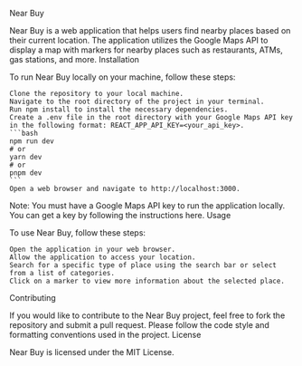 Near Buy

Near Buy is a web application that helps users find nearby places based on their current location. The application utilizes the Google Maps API to display a map with markers for nearby places such as restaurants, ATMs, gas stations, and more.
Installation

To run Near Buy locally on your machine, follow these steps:

    Clone the repository to your local machine.
    Navigate to the root directory of the project in your terminal.
    Run npm install to install the necessary dependencies.
    Create a .env file in the root directory with your Google Maps API key in the following format: REACT_APP_API_KEY=<your_api_key>.
    ```bash
    npm run dev
    # or
    yarn dev
    # or
    pnpm dev
    ```
    Open a web browser and navigate to http://localhost:3000.

Note: You must have a Google Maps API key to run the application locally. You can get a key by following the instructions here.
Usage

To use Near Buy, follow these steps:

    Open the application in your web browser.
    Allow the application to access your location.
    Search for a specific type of place using the search bar or select from a list of categories.
    Click on a marker to view more information about the selected place.

Contributing

If you would like to contribute to the Near Buy project, feel free to fork the repository and submit a pull request. Please follow the code style and formatting conventions used in the project.
License

Near Buy is licensed under the MIT License.
